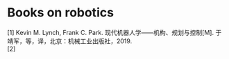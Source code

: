# Books on robotics

[1] Kevin M. Lynch, Frank C. Park. 现代机器人学——机构、规划与控制[M]. 于靖军，等，译，北京：机械工业出版社，2019.  
[2]
